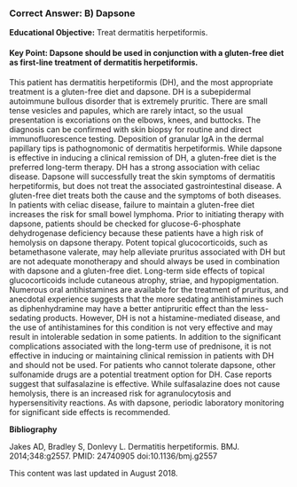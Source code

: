 
### Correct Answer: B) Dapsone 

**Educational Objective:** Treat dermatitis herpetiformis.

#### **Key Point:** Dapsone should be used in conjunction with a gluten-free diet as first-line treatment of dermatitis herpetiformis.

This patient has dermatitis herpetiformis (DH), and the most appropriate treatment is a gluten-free diet and dapsone. DH is a subepidermal autoimmune bullous disorder that is extremely pruritic. There are small tense vesicles and papules, which are rarely intact, so the usual presentation is excoriations on the elbows, knees, and buttocks. The diagnosis can be confirmed with skin biopsy for routine and direct immunofluorescence testing. Deposition of granular IgA in the dermal papillary tips is pathognomonic of dermatitis herpetiformis. While dapsone is effective in inducing a clinical remission of DH, a gluten-free diet is the preferred long-term therapy. DH has a strong association with celiac disease. Dapsone will successfully treat the skin symptoms of dermatitis herpetiformis, but does not treat the associated gastrointestinal disease. A gluten-free diet treats both the cause and the symptoms of both diseases. In patients with celiac disease, failure to maintain a gluten-free diet increases the risk for small bowel lymphoma. Prior to initiating therapy with dapsone, patients should be checked for glucose-6-phosphate dehydrogenase deficiency because these patients have a high risk of hemolysis on dapsone therapy.
Potent topical glucocorticoids, such as betamethasone valerate, may help alleviate pruritus associated with DH but are not adequate monotherapy and should always be used in combination with dapsone and a gluten-free diet. Long-term side effects of topical glucocorticoids include cutaneous atrophy, striae, and hypopigmentation.
Numerous oral antihistamines are available for the treatment of pruritus, and anecdotal experience suggests that the more sedating antihistamines such as diphenhydramine may have a better antipruritic effect than the less-sedating products. However, DH is not a histamine-mediated disease, and the use of antihistamines for this condition is not very effective and may result in intolerable sedation in some patients.
In addition to the significant complications associated with the long-term use of prednisone, it is not effective in inducing or maintaining clinical remission in patients with DH and should not be used.
For patients who cannot tolerate dapsone, other sulfonamide drugs are a potential treatment option for DH. Case reports suggest that sulfasalazine is effective. While sulfasalazine does not cause hemolysis, there is an increased risk for agranulocytosis and hypersensitivity reactions. As with dapsone, periodic laboratory monitoring for significant side effects is recommended.

**Bibliography**

Jakes AD, Bradley S, Donlevy L. Dermatitis herpetiformis. BMJ. 2014;348:g2557. PMID: 24740905 doi:10.1136/bmj.g2557

This content was last updated in August 2018.